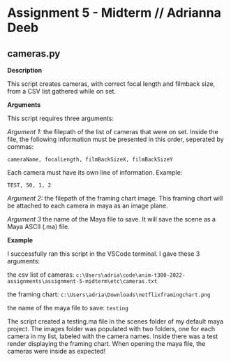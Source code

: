 # Assignment 5 - Midterm // Adrianna Deeb

## cameras.py

**Description**

This script creates cameras, with correct focal length and filmback size, from a CSV list gathered while on set.

**Arguments**

This script requires three arguments:

*Argument 1:* the filepath of the list of cameras that were on set. Inside the file, the following information must be presented in this order, seperated by commas:

```cameraName, focalLength, filmBackSizeX, filmBackSizeY```

Each camera must have its own line of information. Example:

``` TEST, 50, 1, 2 ```

*Argument 2:* the filepath of the framing chart image. This framing chart will be attached to each camera in maya as an image plane.

*Argument 3* the name of the Maya file to save. It will save the scene as a Maya ASCII (.ma) file.

**Example**

I successfully ran this script in the VSCode terminal. I gave these 3 arguments:

the csv list of cameras:    ``` c:\Users\adria\code\anim-t380-2022-assignments\assignment-5-midterm\etc\cameras.txt ```  

the framing chart:  ``` c:\Users\adria\Downloads\netflixframingchart.png ```  

the name of the maya file to save:  ``` testing ```  

The script created a testing.ma file in the scenes folder of my default maya project. The images folder was populated with two folders, one for each camera in my list, labeled with the camera names. Inside there was a test render displaying the framing chart. When opening the maya file, the cameras were inside as expected!